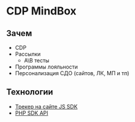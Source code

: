 # CDP MindBox

## Зачем

- CDP
- Рассылки
	- А\В тесты
- Программы лояльности
- Персонализация СДО (сайтов, ЛК, МП и тп)

## Технологии

- [Трекер на сайте JS SDK](https://developers.mindbox.ru/docs/%D1%82%D1%80%D0%B5%D0%BA%D0%B5%D1%80)
- [PHP SDK API](https://developers.mindbox.ru/docs/php-sdk)
